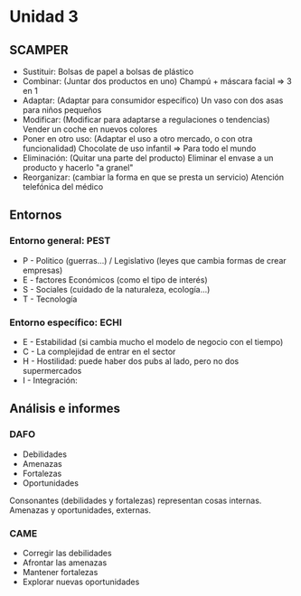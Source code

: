 # Unidad 3

## SCAMPER
* Sustituir: Bolsas de papel a bolsas de plástico
* Combinar: (Juntar dos productos en uno) Champú + máscara facial => 3 en 1
* Adaptar: (Adaptar para consumidor específico) Un vaso con dos asas para niños pequeños
* Modificar: (Modificar para adaptarse a regulaciones o tendencias) Vender un coche en nuevos colores
* Poner en otro uso: (Adaptar el uso a otro mercado, o con otra funcionalidad) Chocolate de uso infantil => Para todo el mundo
* Eliminación: (Quitar una parte del producto) Eliminar el envase a un producto y hacerlo "a granel"
* Reorganizar: (cambiar la forma en que se presta un servicio) Atención telefónica del médico

## Entornos

### Entorno general: PEST

* P - Politico (guerras...) / Legislativo (leyes que cambia formas de crear empresas)
* E - factores Económicos (como el tipo de interés)
* S - Sociales (cuidado de la naturaleza, ecología...)
* T - Tecnología

### Entorno específico: ECHI

* E - Estabilidad (si cambia mucho el modelo de negocio con el tiempo)
* C - La complejidad de entrar en el sector
* H - Hostilidad: puede haber dos pubs al lado, pero no dos supermercados
* I - Integración:

## Análisis e informes

### DAFO

- Debilidades
- Amenazas
- Fortalezas
- Oportunidades

Consonantes (debilidades y fortalezas) representan cosas internas. Amenazas y oportunidades, externas.

### CAME

- Corregir las debilidades
- Afrontar las amenazas
- Mantener fortalezas
- Explorar nuevas oportunidades